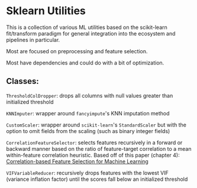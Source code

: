 # Sklearn Utilities

This is a collection of various ML utilities based on the scikit-learn fit/transform paradigm for general integration into the ecosystem and pipelines in particular.

Most are focused on preprocessing and feature selection.

Most have dependencies and could do with a bit of optimization.

## Classes:

`ThresholdColDropper`: drops all columns with null values greater than initialized threshold

`KNNImputer`: wrapper around `fancyimpute`'s KNN imputation method

`CustomScaler`: wrapper around `scikit-learn`'s `StandardScaler` but with the option to omit fields from the scaling (such as binary integer fields)

`CorrelationFeatureSelector`: selects features recursively in a forward or backward manner based on the ratio of feature-target correlation to a mean within-feature correlation heuristic. Based off of this paper (chapter 4): [Correlation-based Feature Selection for
Machine Learning](https://www.cs.waikato.ac.nz/~mhall/thesis.pdf)

`VIFVariableReducer`: recursively drops features with the lowest VIF (variance inflation factor) until the scores fall below an initialized threshold
